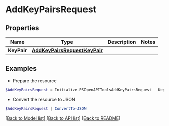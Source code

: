 # AddKeyPairsRequest
## Properties

Name | Type | Description | Notes
------------ | ------------- | ------------- | -------------
**KeyPair** | [**AddKeyPairsRequestKeyPair**](AddKeyPairsRequestKeyPair.md) |  | 

## Examples

- Prepare the resource
```powershell
$AddKeyPairsRequest = Initialize-PSOpenAPIToolsAddKeyPairsRequest  -KeyPair null
```

- Convert the resource to JSON
```powershell
$AddKeyPairsRequest | ConvertTo-JSON
```

[[Back to Model list]](../README.md#documentation-for-models) [[Back to API list]](../README.md#documentation-for-api-endpoints) [[Back to README]](../README.md)

